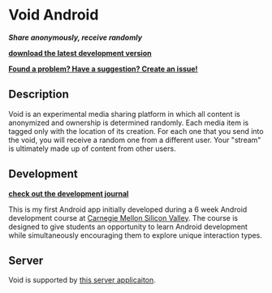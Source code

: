 # Void Android
***Share anonymously, receive randomly***

**[download the latest development version](https://www.dropbox.com/s/y4945hwxlrwvzrk/Void-debug-unaligned.apk)**

**[Found a problem? Have a suggestion? Create an issue!](https://github.com/discom4rt/void-android/issues)**

## Description

Void is an experimental media sharing platform in which all content is anonymized and ownership is determined randomly.  Each media item is tagged only with the location of its creation. For each one that you send into the void, you will receive a random one from a different user.  Your "stream" is ultimately made up of content from other users.

## Development
**[check out the development journal](https://github.com/discom4rt/void-android/blob/master/JOURNAL.md)**

This is my first Android app initially developed during a 6 week Android development course at [Carnegie Mellon Silicon Valley](http://www.cmu.edu/silicon-valley/).  The course is designed to give students an opportunity to learn Android development while simultaneously encouraging them to explore unique interaction types.

## Server

Void is supported by [this server applicaiton](https://github.com/discom4rt/void-server).